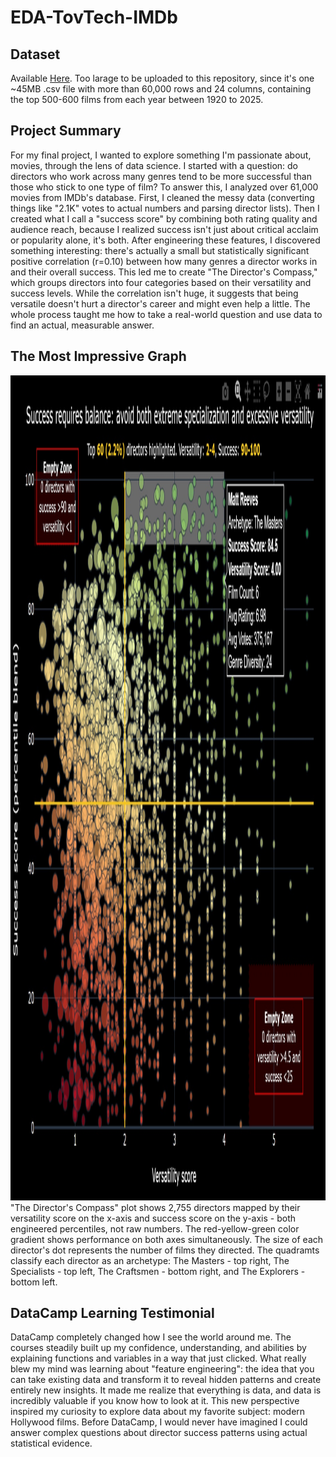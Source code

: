 # EDA-TovTech-IMDb
## Dataset
Available [Here](https://www.kaggle.com/datasets/raedaddala/top-500-600-movies-of-each-year-from-1960-to-2024). Too larage to be uploaded to this repository, since it's one ~45MB .csv file with more than 60,000 rows and 24 columns, containing the top 500-600 films from each year between 1920 to 2025.
## Project Summary
For my final project, I wanted to explore something I'm passionate about, movies, through the lens of data science.
I started with a question: do directors who work across many genres tend to be more successful than those who stick to one type of film?
To answer this, I analyzed over 61,000 movies from IMDb's database.
First, I cleaned the messy data (converting things like "2.1K" votes to actual numbers and parsing director lists).
Then I created what I call a "success score" by combining both rating quality and audience reach, because I realized success isn't just about critical acclaim or popularity alone, it's both.
After engineering these features, I discovered something interesting: there's actually a small but statistically significant positive correlation (r=0.10) between how many genres a director works in and their overall success.
This led me to create "The Director's Compass," which groups directors into four categories based on their versatility and success levels.
While the correlation isn't huge, it suggests that being versatile doesn't hurt a director's career and might even help a little.
The whole process taught me how to take a real-world question and use data to find an actual, measurable answer.
## The Most Impressive Graph
<img width="1760" height="1320" alt="image" src="https://raw.githubusercontent.com/IdanDalal/EDA-TovTech-IMDb/refs/heads/main/plot4.jpg" />
"The Director's Compass" plot shows 2,755 directors mapped by their versatility score on the x-axis and success score on the y-axis - both engineered percentiles, not raw numbers. The red-yellow-green color gradient shows performance on both axes simultaneously. The size of each director's dot represents the number of films they directed. The quadramts classify each director as an archetype: The Masters - top right, The Specialists - top left, The Craftsmen - bottom right, and The Explorers - bottom left.

## DataCamp Learning Testimonial
DataCamp completely changed how I see the world around me.
The courses steadily built up my confidence, understanding, and abilities by explaining functions and variables in a way that just clicked.
What really blew my mind was learning about "feature engineering": the idea that you can take existing data and transform it to reveal hidden patterns and create entirely new insights.
It made me realize that everything is data, and data is incredibly valuable if you know how to look at it.
This new perspective inspired my curiosity to explore data about my favorite subject: modern Hollywood films.
Before DataCamp, I would never have imagined I could answer complex questions about director success patterns using actual statistical evidence.
